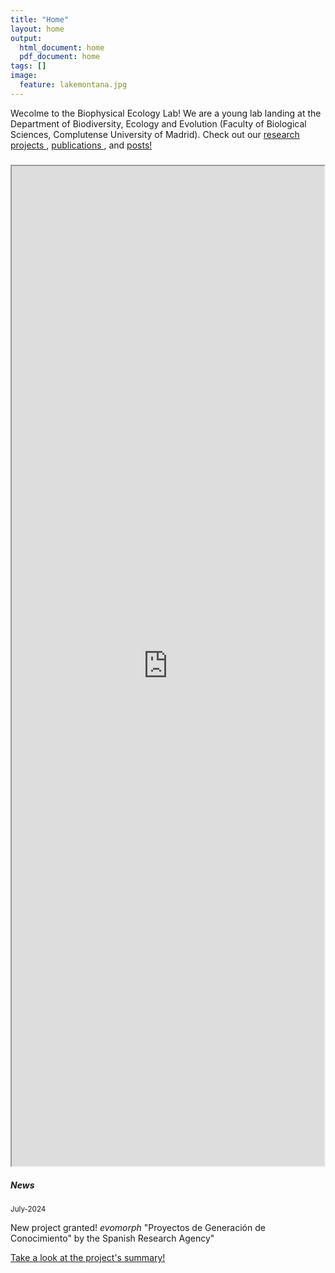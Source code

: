 ```yaml
---
title: "Home"
layout: home
output:
  html_document: home
  pdf_document: home
tags: []
image:
  feature: lakemontana.jpg
---
```

<p> Wecolme to the Biophysical Ecology Lab! We are a young lab landing at the Department of Biodiversity, Ecology and Evolution (Faculty of Biological Sciences, Complutense University of Madrid). Check out our 
  <a href="https://jrubalcaba.github.io/research/"> research projects </a>,
  <a href="https://jrubalcaba.github.io/publications/"> publications </a>, and 
  <a href="https://jrubalcaba.github.io/posts/"> posts! </a> </p>
<div class="grid">
    <div class="column12">
       <div class="content">
           <h5> </h5>
       <iframe style="width: 500px; height: 1600px;" src="https://jrubalcaba.github.io/twitter-embed/" width="300" height="150"></iframe>
       </div>
    </div>
    <div class="column12">
       <div class="content">
          <h5>News</h5> 
          <!---><!--->
          <small>July-2024</small>
           <p> New project granted! <i> evomorph </i> "Proyectos de Generación de Conocimiento" by the Spanish Research Agency" </p>
           <p> <a href="https://jrubalcaba.github.io/research/"> Take a look at the project's summary! </a> </p>
          <!---><!--->
    </div>
</div>
